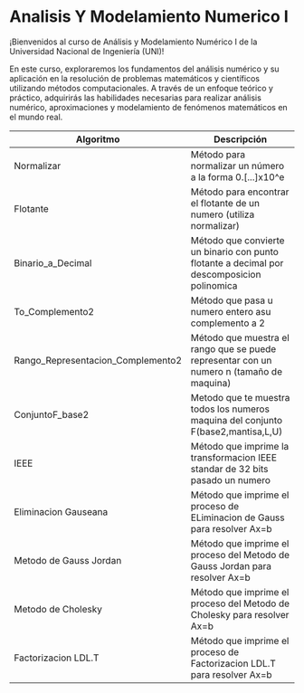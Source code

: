 # Analisis Y Modelamiento Numerico I
¡Bienvenidos al curso de Análisis y Modelamiento Numérico I de la Universidad Nacional de Ingeniería (UNI)!

En este curso, exploraremos los fundamentos del análisis numérico y su aplicación en la resolución de problemas matemáticos y científicos utilizando métodos computacionales. A través de un enfoque teórico y práctico, adquirirás las habilidades necesarias para realizar análisis numérico, aproximaciones y modelamiento de fenómenos matemáticos en el mundo real.

| Algoritmo                        | Descripción                                          |
|----------------------------------|------------------------------------------------------|
| Normalizar             | Método para normalizar un número a la forma 0.[...]x10^e      |
| Flotante         | Método para encontrar el flotante de un numero (utiliza normalizar)     |
| Binario_a_Decimal   | Método que convierte un binario con punto flotante a decimal por descomposicion polinomica |
| To_Complemento2 | Método que pasa u numero entero asu complemento a 2 |
| Rango_Representacion_Complemento2               | Método que muestra el rango que se puede representar con un numero n (tamaño de maquina)                   |
| ConjuntoF_base2                 | Metodo que te muestra todos  los numeros maquina del conjunto F(base2,mantisa,L,U)                  |
| IEEE                  | Método que imprime la transformacion IEEE standar de 32 bits pasado un numero       |
| Eliminacion Gauseana                  | Método que imprime el proceso de ELiminacion de Gauss para resolver Ax=b       |
| Metodo de Gauss Jordan                  | Método que imprime el proceso del Metodo de Gauss Jordan para resolver Ax=b     |
| Metodo de Cholesky                 | Método que imprime el proceso del Metodo de Cholesky para resolver Ax=b     |
| Factorizacion LDL.T                  | Método que imprime el proceso de Factorizacion LDL.T para resolver Ax=b     |
